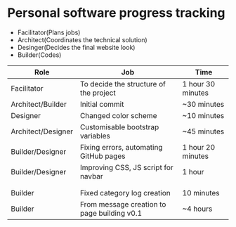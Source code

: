 # Personal software progress tracking

- Facilitator(Plans jobs)
- Architect(Coordinates the technical solution)
- Desinger(Decides the final website look)
- Builder(Codes)

| Role               | Job                                         | Time              |
| ------------------ | ------------------------------------------- | ----------------- |
| Facilitator        | To decide the structure of the project      | 1 hour 30 minutes |
| Architect/Builder  | Initial commit                              | ~30 minutes       |
| Designer           | Changed color scheme                        | ~10 minutes       |
| Architect/Designer | Customisable bootstrap variables            | ~45 minutes       |
| Builder/Designer   | Fixing errors, automating GitHub pages      | 1 hour 20 minutes |
| Builder/Designer   | Improving CSS, JS script for navbar         | 1 hour            |
|                    |                                             |                   |
|                    |                                             |                   |
| Builder            | Fixed category log creation                 | 10 minutes        |
| Builder            | From message creation to page building v0.1 | ~4 hours          |

